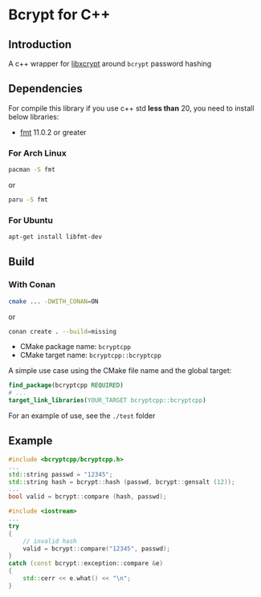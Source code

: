 # Bcrypt for C++

## Introduction
A c++ wrapper for [libxcrypt](https://github.com/besser82/libxcrypt) around ```bcrypt``` password hashing
## Dependencies
For compile this library if you use c++ std **less than** 20, you need to install below libraries:
- [fmt](https://github.com/fmtlib/fmt) 11.0.2 or greater

### For Arch Linux
```bash
pacman -S fmt
```

or

```bash
paru -S fmt
```

### For Ubuntu
```bash
apt-get install libfmt-dev
```

## Build

### With Conan
```bash
cmake ... -DWITH_CONAN=ON
```

or 

```bash
conan create . --build=missing
```

- CMake package name: ```bcryptcpp```
- CMake target name: ```bcryptcpp::bcryptcpp```

A simple use case using the CMake file name and the global target:

```cmake
find_package(bcryptcpp REQUIRED)
# ...
target_link_libraries(YOUR_TARGET bcryptcpp::bcryptcpp)
```

For an example of use, see the ```./test``` folder

## Example

```c++
#include <bcryptcpp/bcryptcpp.h>
...
std::string passwd = "12345";
std::string hash = bcrypt::hash (passwd, bcrypt::gensalt (12));
...
bool valid = bcrypt::compare (hash, passwd);
```

```c++
#include <iostream>
...
try 
{
    // invalid hash
    valid = bcrypt::compare("12345", passwd);
}
catch (const bcrypt::exception::compare &e) 
{
    std::cerr << e.what() << "\n";
}
```